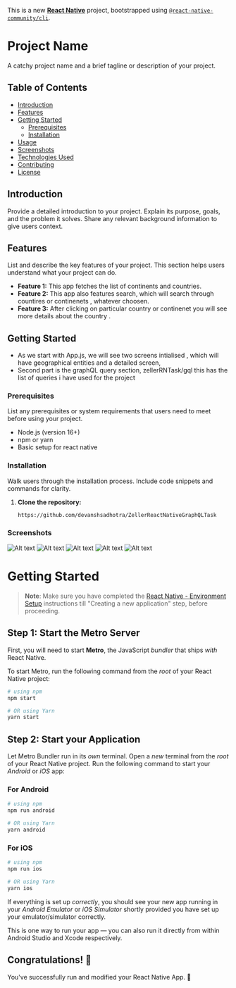 This is a new [**React Native**](https://reactnative.dev) project, bootstrapped using [`@react-native-community/cli`](https://github.com/react-native-community/cli).

# Project Name

A catchy project name and a brief tagline or description of your project.

## Table of Contents

- [Introduction](#introduction)
- [Features](#features)
- [Getting Started](#getting-started)
  - [Prerequisites](#prerequisites)
  - [Installation](#installation)
- [Usage](#usage)
- [Screenshots](#screenshots)
- [Technologies Used](#technologies-used)
- [Contributing](#contributing)
- [License](#license)

## Introduction

Provide a detailed introduction to your project. Explain its purpose, goals, and the problem it solves. Share any relevant background information to give users context.

## Features

List and describe the key features of your project. This section helps users understand what your project can do.

- **Feature 1:** This app fetches the list of continents and countries.
- **Feature 2:** This app also features search, which will search through countires or continenets , whatever choosen.
- **Feature 3:** After clicking on particular country or continenet you will see more details about the country
.

## Getting Started

- As we start with App.js,  we will see two screens intialised , which will have geographical entities and a detailed screen, 
- Second part is the graphQL query section, zellerRNTask/gql this has the list of queries i have used for the project

### Prerequisites

List any prerequisites or system requirements that users need to meet before using your project.

- Node.js (version 16+)
- npm or yarn
- Basic setup for react native

### Installation

Walk users through the installation process. Include code snippets and commands for clarity.

1. **Clone the repository:**

   ```https://github.com/devanshsadhotra/ZellerReactNativeGraphQLTask```


### Screenshots
![Alt text](https://drive.google.com/file/d/1u4igRsyVb_st18lf797Ca1uNRYhOg97d/view?usp=drive_link)
![Alt text](https://drive.google.com/file/d/1qmvIFEQGBOEiJoiw_00SFZ1DboTbCZqG/view?usp=drive_link)
![Alt text](https://drive.google.com/file/d/1SGp73KD-xOGZuVWkxAAlZNvsoTUtGJiC/view?usp=drive_link)
![Alt text](https://drive.google.com/file/d/11cZapTOhlnWSlt-uY3SmFBMy0o0gXHqq/view?usp=drive_link)
![Alt text](https://drive.google.com/file/d/1Dj8C6LY8wuElALvuLuVM4-K7Hd-I4uAJ/view?usp=drive_link)


# Getting Started

>**Note**: Make sure you have completed the [React Native - Environment Setup](https://reactnative.dev/docs/environment-setup) instructions till "Creating a new application" step, before proceeding.

## Step 1: Start the Metro Server

First, you will need to start **Metro**, the JavaScript _bundler_ that ships _with_ React Native.

To start Metro, run the following command from the _root_ of your React Native project:

```bash
# using npm
npm start

# OR using Yarn
yarn start
```

## Step 2: Start your Application

Let Metro Bundler run in its _own_ terminal. Open a _new_ terminal from the _root_ of your React Native project. Run the following command to start your _Android_ or _iOS_ app:

### For Android

```bash
# using npm
npm run android

# OR using Yarn
yarn android
```

### For iOS

```bash
# using npm
npm run ios

# OR using Yarn
yarn ios
```

If everything is set up _correctly_, you should see your new app running in your _Android Emulator_ or _iOS Simulator_ shortly provided you have set up your emulator/simulator correctly.

This is one way to run your app — you can also run it directly from within Android Studio and Xcode respectively.



## Congratulations! :tada:

You've successfully run and modified your React Native App. :partying_face:

